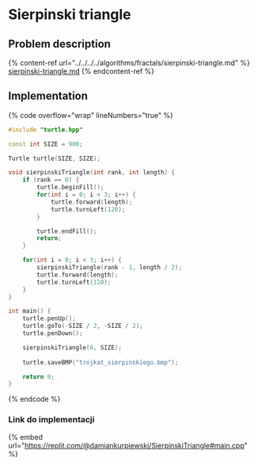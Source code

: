 # Sierpinski triangle

## Problem description

{% content-ref url="../../../../algorithms/fractals/sierpinski-triangle.md" %}
[sierpinski-triangle.md](../../../../algorithms/fractals/sierpinski-triangle.md)
{% endcontent-ref %}

## Implementation

{% code overflow="wrap" lineNumbers="true" %}
```cpp
#include "turtle.hpp"

const int SIZE = 900;

Turtle turtle(SIZE, SIZE);

void sierpinskiTriangle(int rank, int length) {
    if (rank == 0) {
        turtle.beginFill();
        for(int i = 0; i < 3; i++) {
            turtle.forward(length);
            turtle.turnLeft(120);
        }

        turtle.endFill();
        return;
    }

    for(int i = 0; i < 3; i++) {
        sierpinskiTriangle(rank - 1, length / 2);
        turtle.forward(length);
        turtle.turnLeft(120);
    }
}

int main() {
    turtle.penUp();
    turtle.goTo(-SIZE / 2, -SIZE / 2);
    turtle.penDown();

    sierpinskiTriangle(6, SIZE);
    
    turtle.saveBMP("trojkat_sierpinskiego.bmp");

    return 0;
} 
```
{% endcode %}

### Link do implementacji

{% embed url="https://replit.com/@damiankurpiewski/SierpinskiTriangle#main.cpp" %}
